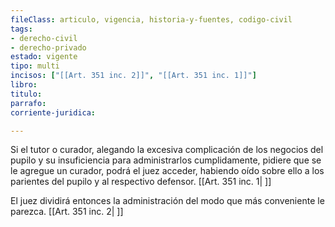 ```yaml
---
fileClass: articulo, vigencia, historia-y-fuentes, codigo-civil
tags:
- derecho-civil
- derecho-privado
estado: vigente
tipo: multi
incisos: ["[[Art. 351 inc. 2]]", "[[Art. 351 inc. 1]]"]
libro:
titulo:
parrafo:
corriente-juridica:

---
```

Si el tutor o curador, alegando la excesiva complicación de los negocios del pupilo y su insuficiencia para administrarlos cumplidamente, pidiere que se le agregue un curador, podrá el juez acceder, habiendo oído sobre ello a los parientes del pupilo y al respectivo defensor. [[Art. 351 inc. 1| ]]

El juez dividirá entonces la administración del modo que más conveniente le parezca. [[Art. 351 inc. 2| ]]